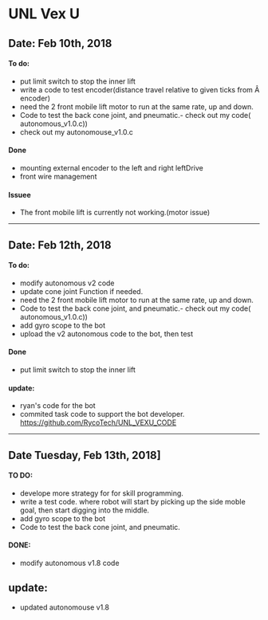 # UNL Vex U

## Date: Feb 10th, 2018
#### To do:
* put limit switch to stop the inner lift
* write a code to test    encoder(distance travel relative to given ticks from Â encoder)
* need the 2 front mobile lift motor to run at the same rate, up and down.
* Code to test the back cone joint, and pneumatic.- check out my code( autonomous_v1.0.c))
* check out my autonomouse_v1.0.c

#### Done
* mounting external encoder to the left and right leftDrive
* front wire management


#### Issuee
* The front mobile lift is currently not working.(motor issue)

--------------------------------------------------------

## Date: Feb 12th, 2018
#### To do:
* modify autonomous v2 code
* update cone joint Function if needed.
* need the 2 front mobile lift motor to run at the same rate, up and down.
* Code to test the back cone joint, and pneumatic.- check out my code( autonomous_v1.0.c))
* add gyro scope to the bot
* upload the v2 autonomous code to the bot, then test

#### Done
* put limit switch to stop the inner lift

#### update:
 * ryan's code for the bot
 * commited task code to support the bot developer.
      https://github.com/RycoTech/UNL_VEXU_CODE

--------------------------------------------------

## Date Tuesday, Feb 13th, 2018]

#### TO DO:
* develope more strategy for for skill programming.
* write a test code. where robot will start by picking up the side moble goal, then start digging into the middle.
* add gyro scope to the bot
* Code to test the back cone joint, and pneumatic.

#### DONE:
* modify autonomous v1.8 code

## update:
* updated autonomouse v1.8
